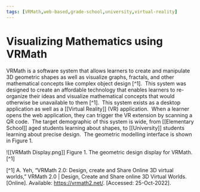 ```yaml
---
tags: [VRMath,web-based,grade-school,university,virtual-reality]
---
```

# Visualizing Mathematics using VRMath

VRMath is a software system that allows learners to create and manipulate 3D geometric shapes as well as visualize graphs, fractals, and other mathematical concepts like complex object design [^1].  This system was designed to create an affordable technology that enables learners to re-organize their ideas and visualize mathematical concepts that would otherwise be unavailable to them [^1].  This system exists as a desktop application as well as a [[Virtual Reality]] (VR) application.  When a learner opens the web application, they can trigger the VR extension by scanning a QR code.  The target demographic of this system is wide, from [[Elementary School]] aged students learning about shapes, to [[University]] students learning about precise design.  The geometric modelling interface is shown in Figure 1.

![[VRMath Display.png]]
Figure 1. The geometric design display for VRMath. [^1]

[^1] A. Yeh, “VRMath 2.0: Design, create and Share Online 3D virtual worlds,” VRMath 2.0 | Design, Create and Share online 3D Virtual Worlds. [Online]. Available: https://vrmath2.net/. [Accessed: 25-Oct-2022].